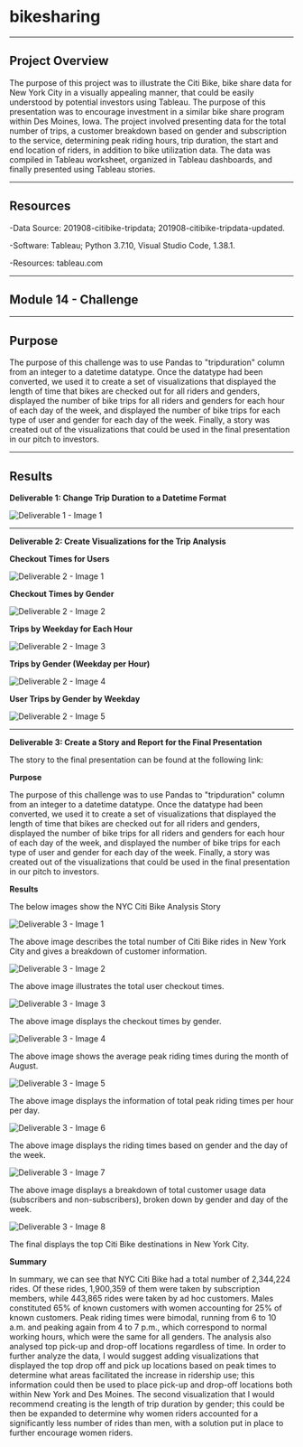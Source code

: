 # bikesharing

--------------------------------------------------------------------------------------------------------------------------------------------------------------------------------

## **Project Overview**

The purpose of this project was to illustrate the Citi Bike, bike share data for New York City in a visually appealing manner, that could be easily understood by potential investors using Tableau. The purpose of this presentation was to encourage investment in a similar bike share program within Des Moines, Iowa. The project involved presenting data for the total number of trips, a customer breakdown based on gender and subscription to the service, determining peak riding hours, trip duration, the start and end location of riders, in addition to bike utilization data. The data was compiled in Tableau worksheet, organized in Tableau dashboards, and finally presented using Tableau stories.   


---------------------------------------------------------------------------------------------------------------------------------------------------------------------------------

## **Resources**

-Data Source: 201908-citibike-tripdata; 201908-citibike-tripdata-updated.  

-Software: Tableau; Python 3.7.10, Visual Studio Code, 1.38.1. 

-Resources: tableau.com

---------------------------------------------------------------------------------------------------------------------------------------------------------------------------------

## **Module 14 - Challenge** 

---------------------------------------------------------------------------------------------------------------------------------------------------------------------------------

## **Purpose**

The purpose of this challenge was to use Pandas to "tripduration" column from an integer to a datetime datatype. Once the datatype had been converted, we used it to create a set of visualizations that displayed the length of time that bikes are checked out for all riders and genders, displayed the number of bike trips for all riders and genders for each hour of each day of the week, and displayed the number of bike trips for each type of user and gender for each day of the week. Finally, a story was created out of the visualizations that could be used in the final presentation in our pitch to investors. 

---------------------------------------------------------------------------------------------------------------------------------------------------------------------------------

## **Results**

**Deliverable 1: Change Trip Duration to a Datetime Format**

![Deliverable 1 - Image 1](https://user-images.githubusercontent.com/92111396/151897026-22d1057f-3a97-43e2-9714-3a23e33a7fdd.png)


---------------------------------------------------------------------------------------------------------------------------------------------------------------------------------

**Deliverable 2: Create Visualizations for the Trip Analysis**

**Checkout Times for Users**

![Deliverable 2 - Image 1](https://user-images.githubusercontent.com/92111396/151895839-301ecc4d-663b-4eeb-a951-bab4523204ec.png)


**Checkout Times by Gender**

![Deliverable 2 - Image 2](https://user-images.githubusercontent.com/92111396/151895980-2c1389b9-7ed6-4b4c-9775-4b962d52115d.png)


**Trips by Weekday for Each Hour**

![Deliverable 2 - Image 3](https://user-images.githubusercontent.com/92111396/151895991-6843e61d-a26b-418c-8202-24bb65247b0f.png)


**Trips by Gender (Weekday per Hour)**

![Deliverable 2 - Image 4](https://user-images.githubusercontent.com/92111396/151896003-381b40e5-5f18-4b41-a8b6-d94908b6c723.png)


**User Trips by Gender by Weekday**

![Deliverable 2 - Image 5](https://user-images.githubusercontent.com/92111396/151895967-3c469bc8-02a7-4cd1-9aea-507ca3565e93.png)


---------------------------------------------------------------------------------------------------------------------------------------------------------------------------------

**Deliverable 3: Create a Story and Report for the Final Presentation**

The story to the final presentation can be found at the following link:

**Purpose**

The purpose of this challenge was to use Pandas to "tripduration" column from an integer to a datetime datatype. Once the datatype had been converted, we used it to create a set of visualizations that displayed the length of time that bikes are checked out for all riders and genders, displayed the number of bike trips for all riders and genders for each hour of each day of the week, and displayed the number of bike trips for each type of user and gender for each day of the week. Finally, a story was created out of the visualizations that could be used in the final presentation in our pitch to investors. 

**Results**

The below images show the NYC Citi Bike Analysis Story

![Deliverable 3 - Image 1](https://user-images.githubusercontent.com/92111396/152204534-3d65ea5f-fba8-4c6d-89a0-5a451993cb56.png)

The above image describes the total number of Citi Bike rides in New York City and gives a breakdown of customer information.


![Deliverable 3 - Image 2](https://user-images.githubusercontent.com/92111396/152204555-4a4ad534-c231-4bf9-8624-befe3ef3c2d2.png)

The above image illustrates the total user checkout times.


![Deliverable 3 - Image 3](https://user-images.githubusercontent.com/92111396/152204576-72ba9b6c-93f3-48c8-99f2-1099ed2377f9.png)

The above image displays the checkout times by gender.


![Deliverable 3 - Image 4](https://user-images.githubusercontent.com/92111396/152206030-43b1d45f-3d63-4bc8-9264-c6a023bcc4c7.png)

The above image shows the average peak riding times during the month of August.


![Deliverable 3 - Image 5](https://user-images.githubusercontent.com/92111396/152204597-9240a3d1-e3c3-4bd4-921e-7983819320a9.png)

The above image displays the information of total peak riding times per hour per day.


![Deliverable 3 - Image 6](https://user-images.githubusercontent.com/92111396/152204614-a9f0639d-3dd1-45c3-b8d4-560cfc2169db.png)

The above image displays the riding times based on gender and the day of the week.


![Deliverable 3 - Image 7](https://user-images.githubusercontent.com/92111396/152204623-13aa6e8d-245c-41c4-8bb9-85408f0fa4ce.png)

The above image displays a breakdown of total customer usage data (subscribers and non-subscribers), broken down by gender and day of the week.


![Deliverable 3 - Image 8](https://user-images.githubusercontent.com/92111396/152204650-0eb510a7-675e-451b-8f5a-997b194209e7.png)

The final displays the top Citi Bike destinations in New York City.

**Summary**

In summary, we can see that NYC Citi Bike had a total number of 2,344,224 rides. Of these rides, 1,900,359 of them were taken by subscription members, while 443,865 rides were taken by ad hoc customers. Males constituted 65% of known customers with women accounting for 25% of known customers. Peak riding times were bimodal, running from 6 to 10 a.m. and peaking again from 4 to 7 p.m., which correspond to normal working hours, which were the same for all genders. The analysis also analysed top pick-up and drop-off locations regardless of time. In order to further analyze the data, I would suggest adding visualizations that displayed the top drop off and pick up locations based on peak times to determine what areas facilitated the increase in ridership use; this information could then be used to place pick-up and drop-off locations both within New York and Des Moines. The second visualization that I would recommend creating is the length of trip duration by gender; this could be then be expanded to determine why women riders accounted for a significantly less number of rides than men, with a solution put in place to further encourage women riders. 

